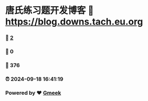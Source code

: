 # 唐氏练习题开发博客 :link: https://blog.downs.tach.eu.org 
### :page_facing_up: [2](https://blog.downs.tach.eu.org/tag.html) 
### :speech_balloon: 0 
### :hibiscus: 376 
### :alarm_clock: 2024-09-18 16:41:19 
### Powered by :heart: [Gmeek](https://github.com/Meekdai/Gmeek)
